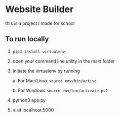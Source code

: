 # Website Builder

this is a project I made for school

## To run locally

1. `pip3 install virtualenv`
2. open your command line utility in the main folder
3. initiate the virtualenv by running

   a. For Mac/Linux
      `source env/bin/active`

   b. For Windows
      `source env/bin/activate.ps1`
4. python3 app.py
5. visit localhost:5000 
